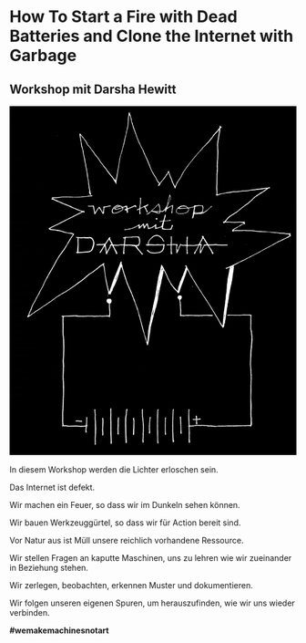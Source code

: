# How To Start a Fire with Dead Batteries and Clone the Internet with Garbage

## Workshop mit Darsha Hewitt

![](WORKSHOP_BILD.jpg)

In diesem Workshop werden die Lichter erloschen sein.

Das Internet ist defekt.

Wir machen ein Feuer, so dass wir im Dunkeln sehen können.  

Wir bauen Werkzeuggürtel, so dass wir für Action bereit sind.

Vor Natur aus ist Müll unsere reichlich vorhandene Ressource.

Wir stellen Fragen an kaputte Maschinen, uns zu lehren wie wir zueinander in Beziehung stehen.

Wir zerlegen, beobachten, erkennen Muster und dokumentieren.

Wir folgen unseren eigenen Spuren, um herauszufinden, wie wir uns wieder verbinden.

__#wemakemachinesnotart__
